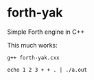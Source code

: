 # forth-yak
Simple Forth engine in C++

This much works:

    g++ forth-yak.cxx

    echo 1 2 3 + + . | ./a.out
